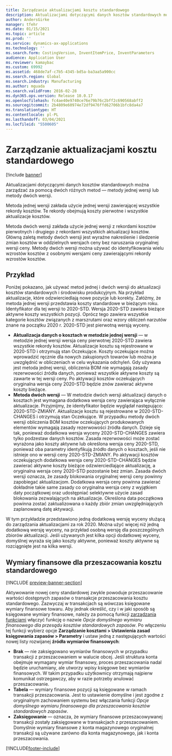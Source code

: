 ```yaml
---
title: Zarządzanie aktualizacjami kosztu standardowego
description: Aktualizacjami dotyczącymi danych kosztów standardowych można zarządzać za pomocą dwóch różnych metod — metody jednej wersji lub metody dwóch wersji.
author: AndersGirke
manager: tfehr
ms.date: 01/15/2021
ms.topic: article
ms.prod: ''
ms.service: dynamics-ax-applications
ms.technology: ''
ms.search.form: CostingVersion, InventItemPrice, InventParameters
audience: Application User
ms.reviewer: kamaybac
ms.custom: 69992
ms.assetid: 468de7af-c7b5-4345-bd5a-ba3aa5a900cc
ms.search.region: Global
ms.search.industry: Manufacturing
ms.author: mguada
ms.search.validFrom: 2016-02-28
ms.dyn365.ops.version: Release 10.0.17
ms.openlocfilehash: fc4ae40e9740ce76e79b76c2bff2c690568abff2
ms.sourcegitcommit: 2b4809e60974e72df9476ffd62706b1bfc8da4a7
ms.translationtype: HT
ms.contentlocale: pl-PL
ms.lasthandoff: 03/04/2021
ms.locfileid: "5500605"
---
```

# <a name="manage-standard-cost-updates"></a>Zarządzanie aktualizacjami kosztu standardowego

[!include [banner](../includes/banner.md)]

Aktualizacjami dotyczącymi danych kosztów standardowych można zarządzać za pomocą dwóch różnych metod — metody jednej wersji lub metody dwóch wersji.

Metoda jednej wersji zakłada użycie jednej wersji zawierającej wszystkie rekordy kosztów. Te rekordy obejmują koszty pierwotne i wszystkie aktualizacje kosztów.

Metoda dwóch wersji zakłada użycie jednej wersji z rekordami kosztów pierwotnych i drugiego z rekordami wszystkich aktualizacji kosztów. Główną zaletą metody dwóch wersji jest wyraźne nakreślenie i śledzenie zmian kosztów w oddzielnych wersjach ceny bez naruszania oryginalnej wersji ceny. Metody dwóch wersji można używać do identyfikowania wielu wzrostów kosztów z osobnymi wersjami ceny zawierającymi rekordy wzrostów kosztów.

## <a name="example"></a>Przykład

Poniżej pokazano, jak używać metod jednej i dwóch wersji do aktualizacji kosztów standardowych i środowisku produkcyjnym. Na przykład aktualizacje, które odzwierciedlają nowe pozycje lub korekty. Załóżmy, że metoda jednej wersji przedstawia koszty standardowe w bieżącym roku. Identyfikator dla tej wersji to 2020-STD. Wersja 2020-STD zawiera bieżące aktywne koszty wszystkich pozycji. Oprócz tego zawiera wszystkie kategorie kosztów związanych z marszrutami oraz wzory obliczeń narzutów znane na początku 2020 r. 2020-STD jest pierwotną wersją wyceny.

- **Aktualizacja danych o kosztach w metodzie jednej wersji** — w metodzie jednej wersji wersja ceny pierwotnej 2020-STD zawiera wszystkie rekordy kosztów. Aktualizacje kosztu są rejestrowane w 2020-STD i otrzymują stan Oczekujące. Koszty oczekujące można wprowadzić ręcznie dla nowych zakupionych towarów lub można je uwzględnić w obliczeniach w celu wykazania odchyleń. Gdy używana jest metoda jednej wersji, obliczenia BOM nie wymagają zasady rezerwowości źródła danych, ponieważ wszystkie aktywne koszty są zawarte w tej wersji ceny. Po aktywacji kosztów oczekujących oryginalna wersja ceny 2020-STD będzie znów zawierać aktywne koszty bieżące.
- **Metoda dwóch wersji** — W metodzie dwóch wersji aktualizacji danych o kosztach jest wymagana dodatkowa wersja ceny zawierająca wyłącznie aktualizacje. Przyjmijmy, że identyfikator będzie wyglądał następująco: 2020-STD-ZMIANY. Aktualizacje kosztu są rejestrowane w 2020-STD-CHANGES i otrzymują stan Oczekujące. W przypadku metody dwóch wersji obliczenia BOM kosztów oczekujących produkowanych elementów wymagają zasady rezerwowości źródła danych. Dzieje się tak, ponieważ dodatkowa wersja wyceny 2020-STD-CHANGES zawiera tylko podzestaw danych kosztów. Zasada rezerwowości może zostać wyrażona jako koszty aktywne lub określona wersja ceny 2020-STD, ponieważ oba parametry identyfikują źródło danych o kosztach, jeśli nie istnieje ono w wersji ceny 2020-STD-ZMIANY. Po aktywacji kosztów oczekujących dodatkowa wersja ceny 2020-STD-CHANGES będzie zawierać aktywne koszty bieżące odzwierciedlające aktualizację, a oryginalna wersja ceny 2020-STD pozostanie bez zmian. Zasada dwóch wersji oznacza, że zasady blokowania oryginalnej wersji ceny powinny zapobiegać aktualizacjom. Dodatkowa wersja ceny powinna zawierać dokładnie takie same zasady co oryginalna wersja ceny z wyjątkiem daty początkowej oraz udostępniać selektywne użycie zasad blokowania zezwalających na aktualizacje. Określona data początkowa powinna zostać zaktualizowana o każdy zbiór zmian uwzględniających zaplanowaną datę aktywacji.

W tym przykładzie przedstawiono jedną dodatkową wersję wyceny służącą do zarządzania aktualizacjami za rok 2020. Można użyć więcej niż jedną dodatkową wersję wyceny, na przykład osobną wersję dla poszczególnych zbiorów aktualizacji. Jeśli używanych jest kilka opcji dodatkowej wyceny, domyślnej wyraża się jako koszty aktywne, ponieważ koszty aktywne są rozciągnięte jest na kilka wersji.

## <a name="financial-dimensions-for-the-standard-cost-revaluation"></a>Wymiary finansowe dla przeszacowania kosztu standardowego

[!INCLUDE [preview-banner-section](../../includes/preview-banner-section.md)]

Aktywowanie nowej ceny standardowej zwykle powoduje przeszacowanie wartości dostępnych zapasów o transakcje przeszacowania kosztu standardowego. Zazwyczaj w transakcjach są wówczas księgowane wymiary finansowe towaru. Aby jednak określić, czy i w jaki sposób są księgowane wymiary finansowe, należy za pomocą funkcji [zarządzania funkcjami](../../fin-ops-core/fin-ops/get-started/feature-management/feature-management-overview.md) włączyć funkcję o nazwie *Opcje domyślnego wymiaru finansowego dla przesądu kosztów standardowych zapasów*. Po włączeniu tej funkcji wybierz opcje **Zarządzanie kosztami > Ustawienia zasad księgowania zapasów > Parametry** i ustaw jedną z następujących wartości nowej listy rozwijanej **źródła wymiarów finansowych**:

- **Brak** — nie zaksięgowano wymiarów finansowych w przypadku transakcji z przeszacowaniem w walucie obcej. Jeśli struktura konta obejmuje wymagany wymiar finansowy, proces przeszacowania nadal będzie uruchamiany, ale utworzy wpisy księgowe bez wymiarów finansowych. W takim przypadku użytkownicy otrzymają najpierw komunikat ostrzegawczy, aby w razie potrzeby anulować przeszacowanie.
- **Tabela** — wymiary finansowe pozycji są księgowane w ramach transakcji przeszacowania. Jest to ustawienie domyślne i jest zgodne z oryginalnym zachowaniem systemu bez włączania funkcji *Opcje domyślnego wymiaru finansowego dla przeszacowania kosztów standardowych zapasów*.
- **Zaksięgowanie** — oznacza, że wymiary finansowe przeszacowywanej transakcji zostały zaksięgowane w transakcjach z przeszacowaniem. Domyślnie wymiary finansowe z konta magazynowego oryginalnej transakcji są używane zarówno dla konta magazynowego, jak i konta przeszacowania.


[!INCLUDE[footer-include](../../includes/footer-banner.md)]
